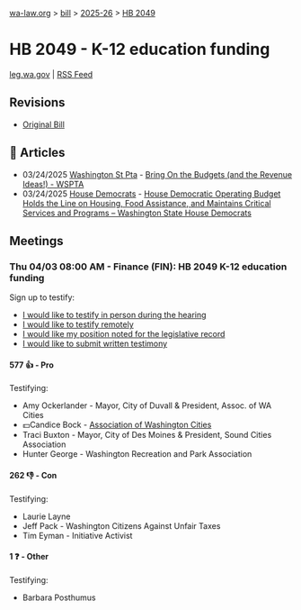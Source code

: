 [wa-law.org](/) > [bill](/bill/) > [2025-26](/bill/2025-26/) > [HB 2049](/bill/2025-26/hb/2049/)

# HB 2049 - K-12 education funding
[leg.wa.gov](https://app.leg.wa.gov/billsummary?BillNumber=2049&Year=2025&Initiative=false) | [RSS Feed](./rss.xml)

## Revisions
* [Original Bill](1/)

## 📰 Articles
* 03/24/2025 [Washington St Pta](/org/washington_st_pta/) - [Bring On the Budgets (and the Revenue Ideas!) - WSPTA](https://www.wastatepta.org/bring-on-the-budgets-and-the-revenue-ideas/#:~:text=HB%202049)
* 03/24/2025 [House Democrats](/org/house_democrats/) - [House Democratic Operating Budget Holds the Line on Housing, Food Assistance, and Maintains Critical Services and Programs – Washington State House Democrats](https://housedemocrats.wa.gov/blog/2025/03/24/house-democratic-operating-budget-holds-the-line-on-housing-food-assistance-and-maintains-critical-services-and-programs/#:~:text=legislation%20to%20modify%20the%20state%20and%20local%20property%20tax%20authority)

## Meetings
### Thu 04/03 08:00 AM - Finance (FIN): HB 2049 K-12 education funding
Sign up to testify:
* [I would like to testify in person during the hearing](https://app.leg.wa.gov/csi/Testifier/Add?chamber=House&mId=33205&aId=166768&caId=26820&tId=1)
* [I would like to testify remotely](https://app.leg.wa.gov/csi/Testifier/Add?chamber=House&mId=33205&aId=166768&caId=26820&tId=2)
* [I would like my position noted for the legislative record](https://app.leg.wa.gov/csi/Testifier/Add?chamber=House&mId=33205&aId=166768&caId=26820&tId=3)
* [I would like to submit written testimony](https://app.leg.wa.gov/csi/Testifier/Add?chamber=House&mId=33205&aId=166768&caId=26820&tId=4)

#### 577 👍 - Pro
Testifying:
* Amy Ockerlander - Mayor, City of Duvall & President, Assoc. of WA Cities
* 💵Candice Bock - [Association of Washington Cities](/org/association_of_washington_cities/)
* Traci Buxton - Mayor, City of Des Moines & President, Sound Cities Association
* Hunter George - Washington Recreation and Park Association

#### 262 👎 - Con
Testifying:
* Laurie Layne
* Jeff Pack - Washington Citizens Against Unfair Taxes
* Tim Eyman - Initiative Activist

#### 1 ❓ - Other
Testifying:
* Barbara Posthumus
